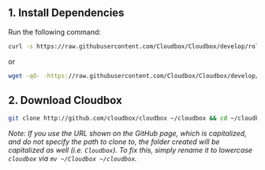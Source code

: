 


## 1. Install Dependencies  ####

Run the following command:

```bash
curl -s https://raw.githubusercontent.com/Cloudbox/Cloudbox/develop/roles/scripts/files/install_dependencies.sh | sudo sh

```

or

```bash
wget -qO- -https://raw.githubusercontent.com/Cloudbox/Cloudbox/develop/roles/scripts/files/install_dependencies.sh | bash
```


## 2. Download Cloudbox ### 



 ```bash
git clone http://github.com/cloudbox/cloudbox ~/cloudbox && cd ~/cloudbox
 ```

_Note: If you use the URL shown on the GitHub page, which is capitalized, and do not specify the path to clone to, the folder created will be capitalized as well (i.e. `Cloudbox`). To fix this, simply rename it to lowercase `cloudbox` via `mv ~/Cloudbox ~/cloudbox`._